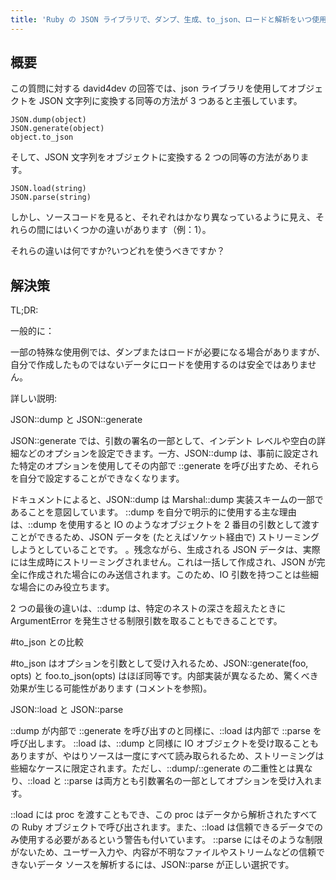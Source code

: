 ```yaml
---
title: 'Ruby の JSON ライブラリで、ダンプ、生成、to_json、ロードと解析をいつ使用するべきですか?'
---
```


## 概要
この質問に対する david4dev の回答では、json ライブラリを使用してオブジェクトを JSON 文字列に変換する同等の方法が 3 つあると主張しています。

```
JSON.dump(object)
JSON.generate(object)
object.to_json

```
そして、JSON 文字列をオブジェクトに変換する 2 つの同等の方法があります。

```
JSON.load(string)
JSON.parse(string)

```
しかし、ソースコードを見ると、それぞれはかなり異なっているように見え、それらの間にはいくつかの違いがあります（例：1）。

それらの違いは何ですか?いつどれを使うべきですか？

## 解決策
TL;DR:

一般的に：

一部の特殊な使用例では、ダンプまたはロードが必要になる場合がありますが、自分で作成したものではないデータにロードを使用するのは安全ではありません。

詳しい説明:

JSON::dump と JSON::generate

JSON::generate では、引数の署名の一部として、インデント レベルや空白の詳細などのオプションを設定できます。一方、JSON::dump は、事前に設定された特定のオプションを使用してその内部で ::generate を呼び出すため、それらを自分で設定することができなくなります。

ドキュメントによると、JSON::dump は Marshal::dump 実装スキームの一部であることを意図しています。 ::dump を自分で明示的に使用する主な理由は、::dump を使用すると IO のようなオブジェクトを 2 番目の引数として渡すことができるため、JSON データを (たとえばソケット経由で) ストリーミングしようとしていることです。 。残念ながら、生成される JSON データは、実際には生成時にストリーミングされません。これは一括して作成され、JSON が完全に作成された場合にのみ送信されます。このため、IO 引数を持つことは些細な場合にのみ役立ちます。

2 つの最後の違いは、::dump は、特定のネストの深さを超えたときに ArgumentError を発生させる制限引数を取ることもできることです。

#to_json との比較

#to_json はオプションを引数として受け入れるため、JSON::generate(foo, opts) と foo.to_json(opts) はほぼ同等です。内部実装が異なるため、驚くべき効果が生じる可能性があります (コメントを参照)。

JSON::load と JSON::parse

::dump が内部で ::generate を呼び出すのと同様に、::load は内部で ::parse を呼び出します。 ::load は、::dump と同様に IO オブジェクトを受け取ることもありますが、やはりソースは一度にすべて読み取られるため、ストリーミングは些細なケースに限定されます。ただし、::dump/::generate の二重性とは異なり、::load と ::parse は両方とも引数署名の一部としてオプションを受け入れます。

::load には proc を渡すこともでき、この proc はデータから解析されたすべての Ruby オブジェクトで呼び出されます。また、::load は信頼できるデータでのみ使用する必要があるという警告も付いています。 ::parse にはそのような制限がないため、ユーザー入力や、内容が不明なファイルやストリームなどの信頼できないデータ ソースを解析するには、JSON::parse が正しい選択です。

